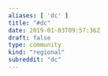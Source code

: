 ```yaml
---
aliases: [ 'dc' ]
title: "#dc"
date: 2019-01-03T09:57:36Z
draft: false
type: community
kind: "regional"
subreddit: "dc"
---
```

